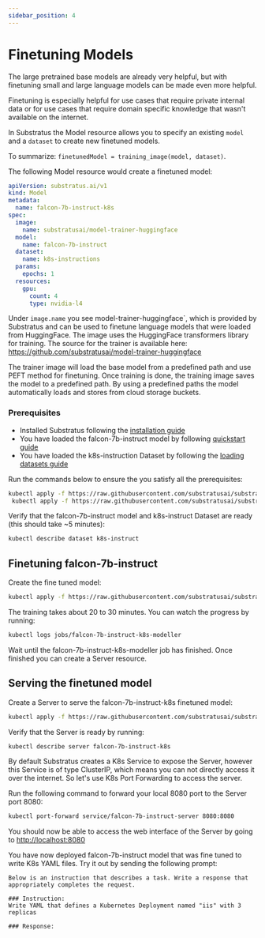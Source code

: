 ```yaml
---
sidebar_position: 4
---
```


# Finetuning Models

<!-- THE MARKDOWN (.md) FILE IS GENERATED FROM THE NOTEBOOK (.ipynb) FILE -->
The large pretrained base models are already very helpful, but
with finetuning small and large language models can be made even more helpful.

Finetuning is especially helpful for use cases that require private internal
data or for use cases that require domain specific knowledge that wasn't
available on the internet.

In Substratus the Model resource allows you to specify an existing `model` and
a `dataset` to create new finetuned models.

To summarize: 
`finetunedModel = training_image(model, dataset)`.


The following Model resource would create a finetuned model:
```yaml
apiVersion: substratus.ai/v1
kind: Model
metadata:
  name: falcon-7b-instruct-k8s
spec:
  image:
    name: substratusai/model-trainer-huggingface
  model:
    name: falcon-7b-instruct
  dataset:
    name: k8s-instructions
  params:
    epochs: 1
  resources:
    gpu:
      count: 4
      type: nvidia-l4
```

Under `image.name` you see model-trainer-huggingface`, which is provided
by Substratus  and can be used to finetune language models that were loaded from HuggingFace.
The image uses the HuggingFace transformers library for training.
The source for the trainer is available here:
https://github.com/substratusai/model-trainer-huggingface

The trainer image will load the base model from a predefined path and use PEFT method for finetuning. Once training is done, the training image saves the model to a predefined path.
By using a predefined paths the model automatically loads and stores from cloud storage buckets.


### Prerequisites
- Installed Substratus following the [installation guide](../installation/installation.md)
- You have loaded the falcon-7b-instruct model by following [quickstart guide](../quickstart/gcp.md)
- You have loaded the k8s-instruction Dataset by following the [loading datasets guide](./loading-datasets.md)

Run the commands below to ensure the you satisfy all the prerequisites:


```bash
kubectl apply -f https://raw.githubusercontent.com/substratusai/substratus/main/examples/falcon-7b-instruct/base-model.yaml
 kubectl apply -f https://raw.githubusercontent.com/substratusai/substratus/main/examples/datasets/k8s-instructions.yaml
```

Verify that the falcon-7b-instruct model and k8s-instruct Dataset are ready (this should take ~5 minutes):


```bash
kubectl describe dataset k8s-instruct
```

## Finetuning falcon-7b-instruct

Create the fine tuned model:


```bash
kubectl apply -f https://raw.githubusercontent.com/substratusai/substratus/main/examples/falcon-7b-instruct/finetuned-model.yaml
```

The training takes about 20 to 30 minutes. You can watch the progress by running:


```bash
kubectl logs jobs/falcon-7b-instruct-k8s-modeller
```

Wait until the falcon-7b-instruct-k8s-modeller job has finished. Once finished you can create
a Server resource.

## Serving the finetuned model

Create a Server to serve the falcon-7b-instruct-k8s finetuned model:


```bash
kubectl apply -f https://raw.githubusercontent.com/substratusai/substratus/main/examples/falcon-7b-instruct/finetuned-server.yaml
```

Verify that the Server is ready by running:


```bash
kubectl describe server falcon-7b-instruct-k8s
```

By default Substratus creates a K8s Service to expose the Server, however this Service is of type ClusterIP, which means you can not directly access it over the internet. So let's use K8s Port Forwarding to access the server.

Run the following command to forward your local 8080 port to the Server port 8080:


```bash
kubectl port-forward service/falcon-7b-instruct-server 8080:8080
```

You should now be able to access the web interface of the Server by going to
[http://localhost:8080](http://localhost:8080)

You have now deployed falcon-7b-instruct model that was fine tuned to write K8s YAML files. Try it out by sending the following prompt:
```
Below is an instruction that describes a task. Write a response that appropriately completes the request.

### Instruction:
Write YAML that defines a Kubernetes Deployment named "iis" with 3 replicas 

### Response:
```
